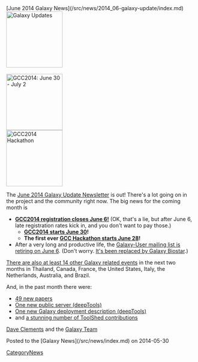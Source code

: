 <div class='newsItemHeader'>[June 2014 Galaxy News](/src/news/2014_06-galaxy-update/index.md)</div>

<div class='right'>
<a href='/src/galaxy-updates/2014_06/index.md'><img src="/src/images/logos/GalaxyUpdate200.png" alt="Galaxy Updates" width=150 /></a><br /><br /> <a href='/src/galaxy-updates/2014_06/index.md#registration-closes-june-6'><img src="/src/images/logos/GCC2014LogoWide200.png" alt="GCC2014: June 30 - July 2" width="150" /></a><br />
<a href='/src/galaxy-updates/2014_05/index.md#galaxy-hackathon-at-gcc2014'><img src="/src/images/logos/GCC2014HackLogoSquare.png" alt="GCC2014 Hackathon" width="150" /></a> 
</div>

The [June 2014 Galaxy Update Newsletter](/src/galaxy-updates/2014_06/index.md) is out!  There's a lot going on in the project and the community right now.  The big news for the coming month is
 
* **[GCC2014 registration closes June 6!](/src/galaxy-updates/2014_06/index.md#gcc2014-june-30---july-2-baltimore)**
    (OK, that's a lie, but after June 6, late registration rates kick in, and you don't want to pay those.)
  * **[GCC2014 starts June 30](/src/galaxy-updates/2014_06/index.md#gcc2014-june-30---july-2-baltimore)!**
  * **The first ever [GCC Hackathon starts June 28](/src/galaxy-updates/2014_06/index.md#galaxy-hackathon-at-gcc2014)!**
* After a very long and productive life, the [Galaxy-User mailing list is retiring on June 6](/src/galaxy-updates/2014_06/index.md#galaxy-user-being-retired-june-6).  (Don't worry. [It's been replaced by Galaxy Biostar](/src/galaxy-updates/2014_06/index.md#galaxy-user-being-retired-june-6).)

[There are also at least 14 other Galaxy related events](/src/galaxy-updates/2014_06/index.md#other-events) in the next two months in Thailand, Canada, France, the United States, Italy, the Netherlands, Australia, and Brazil.

And, in the past month there were:

* [49 new papers](/src/galaxy-updates/2014_06/index.md#new-papers)
* [One new public server (deepTools)](/src/galaxy-updates/2014_06/index.md#new-public-servers)
* [One new Galaxy deployment description (deepTools)](/src/galaxy-updates/2014_06/index.md#galaxy-community-hubs)
* and [a stunning number of ToolShed contributions](/src/galaxy-updates/2014_06/index.md#toolshed-contributions)

[Dave Clements](/src/dave-clements/index.md) and the [Galaxy Team](/src/galaxy-team/index.md)

<div class='newsItemFooter'>Posted to the [Galaxy News](/src/news/index.md) on 2014-05-30</div>

[CategoryNews](/src/category-news/index.md)
